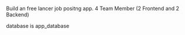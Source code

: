 Build an free lancer job positng app. 4 Team Member (2 Frontend and 2 Backend)

database is app_database
